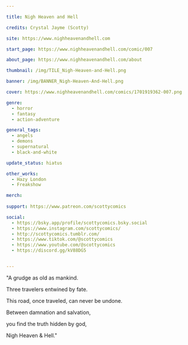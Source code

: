```yaml
---

title: Nigh Heaven and Hell

credits: Crystal Jayme (Scotty)

site: https://www.nighheavenandhell.com

start_page: https://www.nighheavenandhell.com/comic/007

about_page: https://www.nighheavenandhell.com/about

thumbnail: /img/TILE_Nigh-Heaven-and-Hell.png

banner: /img/BANNER_Nigh-Heaven-And-Hell.png

cover: https://www.nighheavenandhell.com/comics/1701919362-007.png

genre: 
  - horror
  - fantasy
  - action-adventure

general_tags: 
  - angels
  - demons
  - supernatural
  - black-and-white

update_status: hiatus

other_works:
  - Hazy London
  - Freakshow

merch: 
  
support: https://www.patreon.com/scottycomics

social: 
  - https://bsky.app/profile/scottycomics.bsky.social
  - https://www.instagram.com/scottycomics/
  - http://scottycomics.tumblr.com/
  - https://www.tiktok.com/@scottycomics
  - https://www.youtube.com/@scottycomics
  - https://discord.gg/kV88DG5


---
```


"A grudge as old as mankind.

Three travelers entwined by fate.

This road, once traveled, can never be undone.

Between damnation and salvation,

you find the truth hidden by god,

Nigh Heaven & Hell." 